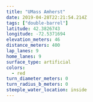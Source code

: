 ```yaml
---
title: "UMass Amherst"
date: 2019-04-28T22:21:54.214Z
tags: ["double-barrel"]
latitude: 42.3826743
longitude: -72.5371694
elevation_meters: 46
distance_meters: 400
lap_lanes: 9
home_lanes: 9
surface_type: artificial
colors:
  - red
turn_diameter_meters: 0
turn_radius_b_meters: 0
steeple_water_location: inside
---
```


